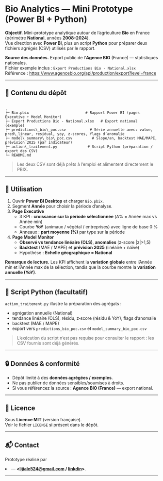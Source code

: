 # Bio Analytics — Mini Prototype (Power BI + Python)

**Objectif.** Mini-prototype analytique autour de l’agriculture **Bio** en France (périmètre **National**, années **2008–2024**).  
Vue direction avec **Power BI**, plus un script **Python** pour préparer deux fichiers agrégés (CSV) utilisés par le rapport.

**Source des données.** Export public de l’**Agence BIO** (France) — statistiques nationales.  
Fichier exemple inclus : `Export Productions Bio - National.xlsx`  
Référence : https://www.agencebio.org/api/production/export?level=france

---

## 📁 Contenu du dépôt

```

.
├─ Bio.pbix                          # Rapport Power BI (pages Executive + Model Monitor)
├─ Export Productions Bio - National.xlsx   # Export national (exemple)
├─ predictions\_bio\_poc.csv           # Série annuelle avec: value, pred\_linear, residual, yoy, z-scores, flags d’anomalie
├─ model\_summary\_bio\_poc.csv         # Slope/an, backtest MAE/MAPE, prévision 2025 (par indicateur)
├─ action\_traitement.py              # Script Python (préparation / export des CSV)
└─ README.md

```

> Les deux CSV sont déjà prêts à l’emploi et alimentent directement le PBIX.

---

## 🚀 Utilisation

1. Ouvrir **Power BI Desktop** et charger `Bio.pbix`.  
2. Segment **Année** pour choisir la période d’analyse.  
3. **Page Executive**  
   - 3 KPI : **croissance sur la période sélectionnée** (Δ% = Année max vs Année min)  
   - Courbe **YoY** (animaux / végétal / entreprises) avec ligne de base 0 %  
   - Anneaux : **part moyenne (%)** par type sur la période  
4. **Page Model Monitor**  
   - **Observé vs tendance linéaire (OLS)**, **anomalies** (z-score |z|>1,5)  
   - **Backtest** (MAE / MAPE) et **prévision 2025** (linéaire + naïve)  
   - Hypothèse : **Echelle géographique = National**

**Remarque de lecture.** Les KPI affichent la **variation globale** entre l’Année min et l’Année max de la sélection, tandis que la courbe montre la **variation annuelle (YoY)**.

---

## 🧩 Script Python (facultatif)

`action_traitement.py` illustre la préparation des agrégats :  
- agrégation annuelle (National)  
- tendance linéaire (OLS), résidu, z‐score (résidu & YoY), flags d’anomalie  
- backtest (MAE / MAPE)  
- export vers `predictions_bio_poc.csv` et `model_summary_bio_poc.csv`

> L’exécution du script n’est pas requise pour consulter le rapport : les CSV fournis sont déjà générés.

---

## 🔒 Données & conformité

- Dépôt limité à des **données agrégées / exemples**.  
- Ne pas publier de données sensibles/soumises à droits.  
- Si vous référencez la source : **Agence BIO (France)** — export national.

---

## 📄 Licence

Sous **Licence MIT** (version française).  
Voir le fichier `LICENSE` si présent dans le dépôt.

---

## 📬 Contact

Prototype réalisé par **<Li>** — **<lijiale524@gmail.com / [linkdin](https://www.linkedin.com/in/li-jiale-d%C3%A9veloppeur-num%C3%A9rique/)>**.



---
